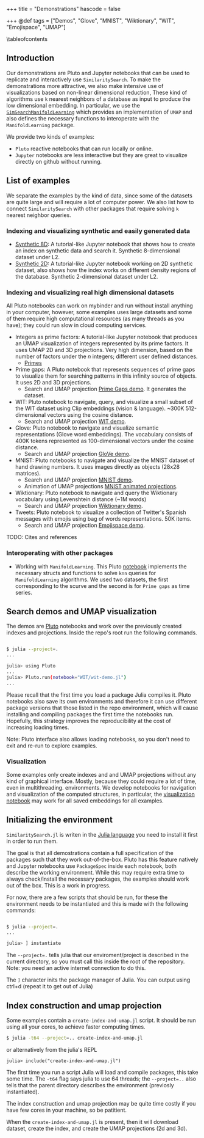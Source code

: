 +++
title = "Demonstrations"
hascode = false

+++
@def tags = ["Demos", "Glove", "MNIST", "Wiktionary", "WIT", "Emojispace", "UMAP"]

\tableofcontents

## Introduction

Our demonstrations are Pluto and Jupyter notebooks that can be used to replicate and interactively use `SimilaritySearch`.
To make the demonstrations more attractive, we also make intensive use of visualizations based on non-linear dimensional reduction,
These kind of algorithms use `k` nearest neighbors of a database as input to produce the low dimensional embedding.
In particular, we use the [`SimSearchManifoldLearning`](https://github.com/sadit/SimSearchManifoldLearning.jl) which 
provides an implementation of `UMAP` and also defines the necessary functions to interoperate with the `ManifoldLearning` package.

We provide two kinds of examples:
- `Pluto` reactive notebooks that can run locally or online.
- `Jupyter` notebooks are less interactive but they are great to visualize directly on github without running.


## List of examples
We separate the examples by the kind of data, since some of the datasets are quite large and will require a lot of computer power. We also list how to connect `SimilaritySearch` with other packages that require solving `k` nearest neighbor queries.

### Indexing and visualizing synthetic and easily generated data 

- [Synthetic 8D](https://github.com/sadit/SimilaritySearchDemos/blob/main/synthetic/random-dataset.ipynb): A tutorial-like Jupyter notebook that shows how to create an index on synthetic data and search it. Synthetic 8-dimensional dataset under L2.
- [Synthetic 2D](https://github.com/sadit/SimilaritySearchDemos/blob/main/synthetic/2d.ipynb): A tutorial-like Jupyter notebook working on 2D synthetic dataset, also shows how the index works on different density regions of the database. Synthetic 2-dimensional dataset under L2.

### Indexing and visualizing real high dimensional datasets

All Pluto notebooks can work on mybinder and run without install anything in your computer, however, some examples uses large datasets and some of them require high computational resources (as many threads as you have); they could run slow in cloud computing services.

- Integers as prime factors: A tutorial-like Jupyter notebook that produces an UMAP visualization of integers represented by its prime factors. It uses UMAP 2D and 3D projections. Very high dimension, based on the number of factors under the $n$ integers; different user defined distances.
    - [Primes](https://github.com/sadit/SimilaritySearchDemos/blob/main/primes/primes-umap.ipynb)
- Prime gaps: A Pluto notebook that represents sequences of prime gaps to visualize them for searching patterns in this infinity source of objects. It uses 2D and 3D projections.
    - Search and UMAP projection [Prime Gaps demo](/demos-pluto/primegaps-demo.jl/). It generates the dataset.
- WIT: Pluto notebook to navigate, query, and visualize a small subset of the WIT dataset using Clip embeddings (vision \& language). ~300K 512-dimensional vectors using the cosine distance. 
    - Search and UMAP projection [WIT demo](/demos-pluto/wit-demo.jl/).
- Glove: Pluto notebook to navigate and visualize semantic representations (Glove word embeddings). The vocabulary consists of 400K tokens represented as 100-dimensional vectors under the cosine distance.
    - Search and UMAP projection [GloVe demo](/demos-pluto/glove-demo.jl/).
- MNIST: Pluto notebooks to navigate and visualize the MNIST dataset of hand drawing numbers. It uses images directly as objects (28x28 matrices).
    - Search and UMAP projection [MNIST demo](/demos-pluto/mnist-demo.jl/).
    - Animation of UMAP projections [MNIST animated projections](/demos-pluto/mnist-demo-iterated.jl/).
- Wiktionary: Pluto notebook to navigate and query the Wiktionary vocabulary using Levenshtein distance  (~1M words)
    - Search and UMAP projection [Wiktionary demo](/demos-pluto/wiktionary-demo.jl/).
- Tweets: Pluto notebook to visualize a collection of Twitter's Spanish messages with emojis using bag of words representations. 50K items.
    - Search and UMAP projection [Emojispace demo](/demos-pluto/emojispace-demo.jl/).


TODO: Cites and references
### Interoperating with other packages
- Working with `ManifoldLearning`. This Pluto [notebook](/demos-pluto/primegaps-manifoldlearning.jl/) implements the necessary structs and functions to solve `knn` queries for `ManifoldLearning` algorithms. We used two datasets, the first corresponding to the scurve and the second is for `Prime gaps` as time series. 

## Search demos and UMAP visualization
The demos are [Pluto](https://github.com/fonsp/Pluto.jl) notebooks and work over the previously created indexes and projections. Inside the repo's root run the following commands.

```bash

$ julia --project=.
...

julia> using Pluto
...
julia> Pluto.run(notebook="WIT/wit-demo.jl")
...
```

Please recall that the first time you load a package Julia compiles it. Pluto notebooks also save its own environments and therefore it can use different package versions that those listed in the repo environment, which will cause installing and compiling packages the first time the notebooks run. Hopefully, this strategy improves the reproducibility at the cost of increasing loading times.

Note: Pluto interface also allows loading notebooks, so you don't need to exit and re-run to explore examples.


### Visualization

Some examples only create indexes and and UMAP projections without any kind of graphical interface. Mostly, because they could require a lot of time, even in multithreading. environments. We develop notebooks for navigation and visualization of the computed structures, in particular, the [visualization notebook](https://github.com/sadit/SimilaritySearchDemos/blob/main/visualize-umap.jl) may work for all saved embeddings for all examples. 


## Initializing the environment
`SimilaritySearch.jl` is writen in the [Julia language](https://julialang.org/) you need to install it first in order to run them.

The goal is that all demostrations contain a full specification of the packages such that they work out-of-the-box. Pluto has this feature natively and Jupyter notebooks use `PackageSpec` inside each notebook, both describe the working environment. While this may require extra time to always check/install the necessary packages, the examples should work out of the box. This is a work in progress.

For now, there are a few scripts that should be run, for these the environment needs to be instantiated and this is made with the following commands:

```bash

$ julia --project=.
...

julia> ] instantiate
```

The `--project=.` tells julia that our enviroment/project is described in the current directory, so you must call this inside the root of the repository. Note: you need an active internet connection to do this.

The `]` character inits the package manager of Julia. You can output using ctrl+d (repeat it to get out of Julia)


## Index construction and umap projection
Some examples contain a `create-index-and-umap.jl` script. It should be run using all your cores, to achieve faster computing times.


```bash 
$ julia -t64 --project=.. create-index-and-umap.jl
```
or alternatively from the julia's REPL

```
julia> include("create-index-and-umap.jl")
```

The first time you run a script Julia will load and compile packages, this take some time.
The `-t64` flag says julia to use 64 threads; the `--project=..` also tells that the parent directory describes the environment (previosly instantiated).

The index construction and umap projection may be quite time costly if you have few cores in your machine, so be patitient.

When the `create-index-and-umap.jl` is present, then it will download dataset, create the index, and create the UMAP projections (2d and 3d). 


